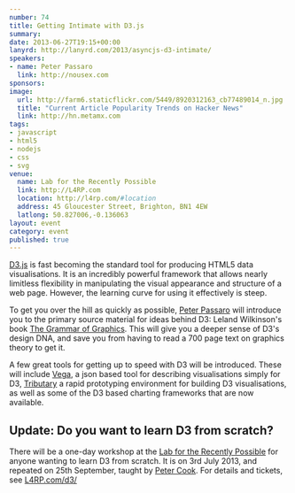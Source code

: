 ```yaml
--- 
number: 74
title: Getting Intimate with D3.js
summary: 
date: 2013-06-27T19:15+00:00
lanyrd: http://lanyrd.com/2013/asyncjs-d3-intimate/
speakers:
- name: Peter Passaro
  link: http://nousex.com
sponsors: 
image:
  url: http://farm6.staticflickr.com/5449/8920312163_cb77489014_n.jpg
  title: "Current Article Popularity Trends on Hacker News"
  link: http://hn.metamx.com
tags:
- javascript
- html5
- nodejs
- css
- svg
venue:
  name: Lab for the Recently Possible
  link: http://L4RP.com
  location: http://l4rp.com/#location
  address: 45 Gloucester Street, Brighton, BN1 4EW
  latlong: 50.827006,-0.136063
layout: event
category: event
published: true
--- 
```


[D3.js][d3] is fast becoming the standard tool for producing HTML5 data visualisations. It is an incredibly powerful framework that allows nearly limitless flexibility in manipulating the visual appearance and structure of a web page. However, the learning curve for using it effectively is steep. 

To get you over the hill as quickly as possible, [Peter Passaro][peter] will introduce you to the primary source material for ideas behind D3: Leland Wilkinson's book [The Grammar of Graphics][gg]. This will give you a deeper sense of D3's design DNA, and save you from having to read a 700 page text on graphics theory to get it.

A few great tools for getting up to speed with D3 will be introduced. These will include [Vega][vega], a json based tool for describing visualisations simply for D3, [Tributary][tributary] a rapid prototyping environment for building D3 visualisations, as well as some of the D3 based charting frameworks that are now available. 


## Update: Do you want to learn D3 from scratch?

There will be a one-day workshop at the [Lab for the Recently Possible][L4RP] for anyone wanting to learn D3 from scratch. It is on 3rd July 2013, and repeated on 25th September, taught by [Peter Cook][petercook]. For details and tickets, see [L4RP.com/d3/](http://L4RP.com/d3/)


[d3]: http://d3js.prg
[peter]: http://nousex.com
[gg]: http://www.amazon.co.uk/The-Grammar-Graphics-Statistics-Computing/dp/0387245448/svg-21
[vega]: http://trifacta.github.io/vega/
[tributary]: http://tributary.io
[petercook]: http://prcweb.co.uk
[L4RP]: http://L4RP.com
